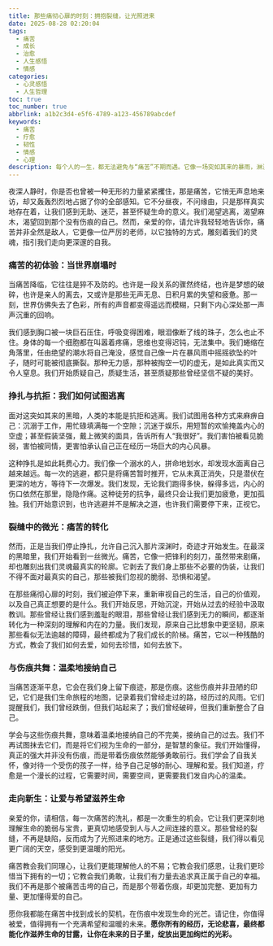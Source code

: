 ```yaml
---
title: 那些痛彻心扉的时刻：拥抱裂缝，让光照进来
date: 2025-08-28 02:20:04
tags:
  - 痛苦
  - 成长
  - 治愈
  - 人生感悟
  - 情感
categories:
  - 心灵感悟
  - 人生哲理
toc: true
toc_number: true
abbrlink: a1b2c3d4-e5f6-4789-a123-456789abcdef
keywords:
  - 痛苦
  - 疗愈
  - 韧性
  - 情感
  - 心理
description: 每个人的一生，都无法避免与“痛苦”不期而遇。它像一场突如其来的暴雨，淋湿我们的心，模糊我们的视线。我们曾试图逃避，曾深陷其中，但最终，我们发现，正是那些痛彻心扉的时刻，雕刻了我们最深刻的灵魂，也为我们指引了通往内在光明的道路。
---
```


夜深人静时，你是否也曾被一种无形的力量紧紧攫住，那是痛苦，它悄无声息地来访，却又轰轰烈烈地占据了你的全部感知。它不分昼夜，不问缘由，只是那样真实地存在着，让我们感到无助、迷茫，甚至怀疑生命的意义。我们渴望逃离，渴望麻木，渴望回到那个没有伤痕的自己。然而，亲爱的你，请允许我轻轻地告诉你，痛苦并非全然是敌人，它更像一位严厉的老师，以它独特的方式，雕刻着我们的灵魂，指引我们走向更深邃的自我。

### 痛苦的初体验：当世界崩塌时

当痛苦降临，它往往是猝不及防的。也许是一段关系的骤然终结，也许是梦想的破碎，也许是亲人的离去，又或许是那些无声无息、日积月累的失望和疲惫。那一刻，世界仿佛失去了色彩，所有的声音都变得遥远而模糊，只剩下内心深处那一声声沉重的回响。

我们感到胸口被一块巨石压住，呼吸变得困难，眼泪像断了线的珠子，怎么也止不住。身体的每一个细胞都在叫嚣着疼痛，思维也变得迟钝，无法集中。我们蜷缩在角落里，任由绝望的潮水将自己淹没，感觉自己像一片在暴风雨中摇摇欲坠的叶子，随时可能被彻底撕裂。那种无力感，那种被掏空一切的虚无，是如此真实而又令人窒息。我们开始质疑自己，质疑生活，甚至质疑那些曾经坚信不疑的美好。

### 挣扎与抗拒：我们如何试图逃离

面对这突如其来的黑暗，人类的本能是抗拒和逃离。我们试图用各种方式来麻痹自己：沉溺于工作，用忙碌填满每一个空隙；沉迷于娱乐，用短暂的欢愉掩盖内心的空虚；甚至假装坚强，戴上微笑的面具，告诉所有人“我很好”。我们害怕被看见脆弱，害怕被同情，更害怕承认自己正在经历一场巨大的内心风暴。

这种挣扎是如此耗费心力。我们像一个溺水的人，拼命地划水，却发现水面离自己越来越远。每一次的逃避，都只是将痛苦暂时推开，它从未真正消失，只是潜伏在更深的地方，等待下一次爆发。我们发现，无论我们跑得多快，躲得多远，内心的伤口依然在那里，隐隐作痛。这种徒劳的抗争，最终只会让我们更加疲惫，更加孤独。我们开始意识到，也许逃避并不是解决之道，也许我们需要停下来，正视它。

### 裂缝中的微光：痛苦的转化

然而，正是当我们停止挣扎，允许自己沉入那片深渊时，奇迹才开始发生。在最深的黑暗里，我们开始看到一丝微光。痛苦，它像一把锋利的刻刀，虽然带来剧痛，却也雕刻出我们灵魂最真实的轮廓。它剥去了我们身上那些不必要的伪装，让我们不得不面对最真实的自己，那些被我们忽视的脆弱、恐惧和渴望。

在那些痛彻心扉的时刻，我们被迫停下来，重新审视自己的生活，自己的价值观，以及自己真正想要的是什么。我们开始反思，开始沉淀，开始从过去的经验中汲取教训。那些曾经让我们感到羞耻的眼泪，那些曾经让我们感到无力的瞬间，都逐渐转化为一种深刻的理解和内在的力量。我们发现，原来自己比想象中更坚韧，原来那些看似无法逾越的障碍，最终都成为了我们成长的阶梯。痛苦，它以一种残酷的方式，教会了我们如何去爱，如何去珍惜，如何去放下。

### 与伤痕共舞：温柔地接纳自己

当痛苦逐渐平息，它会在我们身上留下痕迹，那是伤痕。这些伤痕并非丑陋的印记，它们是我们生命旅程的地图，记录着我们曾经走过的路，经历过的风雨。它们提醒我们，我们曾经跌倒，但我们站起来了；我们曾经破碎，但我们重新整合了自己。

学会与这些伤痕共舞，意味着温柔地接纳自己的不完美，接纳自己的过去。我们不再试图抹去它们，而是将它们视为生命的一部分，是智慧的象征。我们开始懂得，真正的强大并非没有伤痕，而是带着伤痕依然能够勇敢前行。我们学会了自我关怀，像对待一个受伤的孩子一样，给予自己足够的耐心、理解和爱。我们知道，疗愈是一个漫长的过程，它需要时间，需要空间，更需要我们发自内心的温柔。

### 走向新生：让爱与希望滋养生命

亲爱的你，请相信，每一次痛苦的洗礼，都是一次重生的机会。它让我们更深刻地理解生命的脆弱与宝贵，更真切地感受到人与人之间连接的意义。那些曾经的裂缝，不再是缺陷，反而成为了光照进来的地方。正是通过这些裂缝，我们得以看见更广阔的天空，感受到更温暖的阳光。

痛苦教会我们同理心，让我们更能理解他人的不易；它教会我们感恩，让我们更珍惜当下拥有的一切；它教会我们勇敢，让我们有力量去追求真正属于自己的幸福。我们不再是那个被痛苦击垮的自己，而是那个带着伤痕，却更加完整、更加有力量、更加懂得爱的自己。

愿你我都能在痛苦中找到成长的契机，在伤痕中发现生命的光芒。请记住，你值得被爱，值得拥有一个充满希望和温暖的未来。**愿你所有的经历，无论悲喜，最终都能化作滋养生命的甘露，让你在未来的日子里，绽放出更加绚烂的光彩。**